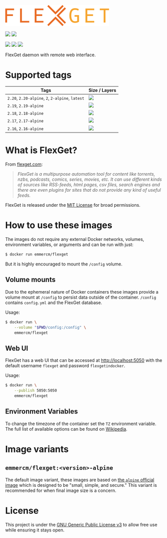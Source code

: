 [![](https://raw.githubusercontent.com/emmercm/docker-flexget/assets/flexget.png)](https://flexget.com/)

[![](https://badgen.net/badge/emmercm/flexget/blue?icon=docker)](https://hub.docker.com/r/emmercm/flexget)
[![](https://badgen.net/docker/pulls/emmercm/flexget?icon=docker)](https://hub.docker.com/r/emmercm/flexget)

[![](https://badgen.net/badge/emmercm/docker-flexget/purple?icon=github)](https://github.com/emmercm/docker-flexget)
[![](https://badgen.net/circleci/github/emmercm/docker-flexget/master?icon=circleci)](https://github.com/emmercm/docker-flexget/blob/master/.circleci/config.yml)
[![](https://badgen.net/github/license/emmercm/docker-flexget?color=grey)](https://github.com/emmercm/docker-flexget/blob/master/LICENSE)

FlexGet daemon with remote web interface.

# Supported tags

| Tags | Size / Layers |
|-|-|
| `2.20`, `2.20-alpine`, `2`, `2-alpine`, `latest` | [![](https://images.microbadger.com/badges/image/emmercm/flexget:2.20.svg)](https://microbadger.com/images/emmercm/flexget:2.20 "Get your own image badge on microbadger.com") |
| `2.19`, `2.19-alpine` | [![](https://images.microbadger.com/badges/image/emmercm/flexget:2.19.svg)](https://microbadger.com/images/emmercm/flexget:2.19 "Get your own image badge on microbadger.com") |
| `2.18`, `2.18-alpine` | [![](https://images.microbadger.com/badges/image/emmercm/flexget:2.18.svg)](https://microbadger.com/images/emmercm/flexget:2.18 "Get your own image badge on microbadger.com") |
| `2.17`, `2.17-alpine` | [![](https://images.microbadger.com/badges/image/emmercm/flexget:2.17.svg)](https://microbadger.com/images/emmercm/flexget:2.17 "Get your own image badge on microbadger.com") |
| `2.16`, `2.16-alpine` | [![](https://images.microbadger.com/badges/image/emmercm/flexget:2.16.svg)](https://microbadger.com/images/emmercm/flexget:2.16 "Get your own image badge on microbadger.com") |

# What is FlexGet?

From [flexget.com](https://flexget.com/):

> _FlexGet is a multipurpose automation tool for content like torrents, nzbs, podcasts, comics, series, movies, etc. It can use different kinds of sources like RSS-feeds, html pages, csv files, search engines and there are even plugins for sites that do not provide any kind of useful feeds._

FlexGet is released under the [MIT License](https://github.com/Flexget/Flexget/blob/develop/LICENSE) for broad permissions.

# How to use these images

The images do not require any external Docker networks, volumes, environment variables, or arguments and can be run with just:

```bash
$ docker run emmercm/flexget
```

But it is highly encouraged to mount the `/config` volume.

## Volume mounts

Due to the ephemeral nature of Docker containers these images provide a volume mount at `/config` to persist data outside of the container. `/config` contains `config.yml` and the FlexGet database.

Usage:

```bash
$ docker run \
    --volume "$PWD/config:/config" \
    emmercm/flexget
```

## Web UI

FlexGet has a web UI that can be accessed at [http://localhost:5050](http://localhost:5050) with the default username `flexget` and password `flexgetindocker`.

Usage:

```bash
$ docker run \
    --publish 5050:5050
    emmercm/flexget
```

## Environment Variables

To change the timezone of the container set the `TZ` environment variable. The full list of available options can be found on [Wikipedia](https://en.wikipedia.org/wiki/List_of_tz_database_time_zones).

# Image variants

## `emmercm/flexget:<version>-alpine`

The default image variant, these images are based on [the `alpine` official image](https://hub.docker.com/_/alpine) which is designed to be "small, simple, and secure." This variant is recommended for when final image size is a concern.

# License

This project is under the [GNU Generic Public License v3](https://github.com/emmercm/docker-flexget/blob/master/LICENSE) to allow free use while ensuring it stays open.
